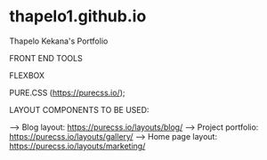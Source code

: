 # thapelo1.github.io

Thapelo Kekana's Portfolio

FRONT END TOOLS

FLEXBOX

PURE.CSS (https://purecss.io/);

LAYOUT COMPONENTS TO BE USED:

--> Blog layout: https://purecss.io/layouts/blog/
--> Project portfolio: https://purecss.io/layouts/gallery/
--> Home page layout: https://purecss.io/layouts/marketing/

